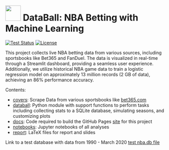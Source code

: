 # <img src="favicon.ico" width="48"> DataBall: NBA Betting with Machine Learning

[![Test Status](https://github.com/klane/databall/workflows/Tests/badge.svg)](https://github.com/klane/databall/actions)
[![License](https://img.shields.io/github/license/klane/databall.svg?label=License)](LICENSE)

This project collects live NBA betting data from various sources, including sportsbooks like Bet365 and FanDuel. The data is visualized in real-time through a Streamlit dashboard, providing a seamless user experience. Additionally, we utilize historical NBA game data to train a logistic regression model on approximately 13 million records (2 GB of data), achieving an 86% performance accuracy.

Contents:

- [covers](https://github.com/Younes1337/nba-betting-ai/blob/main/utils/DataProviders.py): Scrape Data from various sportsbooks like [bet365.com](https://www.bet365.com/#/HO/)
- [databall](https://github.com/klane/databall/tree/main/databall): Python module with support functions to perform tasks including collecting stats to a SQLite database, simulating seasons, and customizing plots
- [docs](https://github.com/klane/databall/tree/main/docs): Code required to build the GitHub Pages [site](https://klane.github.io/databall/) for this project
- [notebooks](https://github.com/klane/databall/tree/main/notebooks): Jupyter notebooks of all analyses
- [report](https://github.com/klane/databall/tree/main/report): LaTeX files for report and slides

Link to a test database with data from 1990 - March 2020 [test nba.db file](https://drive.google.com/file/d/10CBcCLv2N_neFL39ThykcudUVUv5xqLB/view?usp=sharing)
